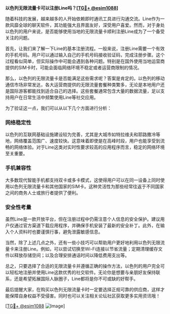 **以色列无限流量卡可以注册Line吗？[[TG💪+ @esim1088](https://t.me/s/esim1088)]**

随着科技的发展，越来越多的人开始依赖即时通讯工具进行沟通交流。Line作为一款风靡全球的聊天软件，其功能强大且界面友好，深受用户喜爱。然而，对于身处以色列的用户来说，是否能够使用当地的无限流量卡顺利注册Line成为了一个备受关注的问题。

首先，让我们来了解一下Line的基本注册流程。一般来说，注册Line需要一个有效的手机号码。用户可以通过输入自己的手机号码接收验证码，完成注册步骤。这个过程看似简单，但实际操作中可能会遇到各种问题。特别是在国外使用当地运营商提供的SIM卡时，可能会面临网络环境不稳定或者运营商限制的情况。

那么，以色列的无限流量卡是否能满足这些需求呢？答案是肯定的。以色列的移动通信市场非常发达，各大运营商提供的无限流量套餐种类繁多，无论是本地用户还是国际游客都能找到适合自己的选择。这些套餐通常包含大量的数据流量，足以支持用户在日常生活中频繁使用Line等社交应用。

为了验证这一点，我们可以从以下几个方面进行分析：

### 网络稳定性

以色列的互联网基础设施建设较为完善，尤其是大城市如特拉维夫和耶路撒冷等地，网络覆盖范围广、速度较快。这意味着即使是在高峰时段，用户也能享受到流畅的网络体验。对于Line这类对实时性要求较高的应用程序而言，稳定的网络环境至关重要。

### 手机兼容性

大多数现代智能手机都支持双卡或多卡模式，这使得用户可以在同一设备上同时使用以色列无限流量卡和其他国家的SIM卡。这种灵活性为那些经常往返于不同国家之间的商务人士或旅行者提供了便利。

### 安全性考量

虽然Line是一款开放平台，但在注册过程中仍需注意个人信息的安全保护。建议用户仅通过官方渠道下载应用程序，并确保手机安装了最新的安全补丁。此外，在输入个人资料时也要谨慎行事，避免泄露敏感信息。

当然，除了上述几点之外，还有一些小技巧可以帮助用户更好地利用以色列无限流量卡来注册Line。例如，可以尝试切换至Wi-Fi连接以节省流量；定期清理缓存文件以释放存储空间；以及合理安排通话时间以降低费用支出等。

总之，只要选择了合适的无限流量卡并遵循正确的操作方法，以色列的用户完全可以轻松地注册并使用Line这款优秀的社交软件。无论你是想要与亲朋好友保持联系，还是希望拓展国际人脉圈子，Line都将是你不可或缺的好帮手。

最后提醒大家，在购买以色列无限流量卡时一定要选择正规可靠的供应商，这样才能保障自身权益不受侵害。同时也可以关注相关论坛社区获取更多实用资讯哦！

[[TG💪+ @esim1088](https://t.me/s/esim1088) ![Image](https://i.postimg.cc/4NQfJmqS/Snipaste-2025-05-13-00-14-12.png)]